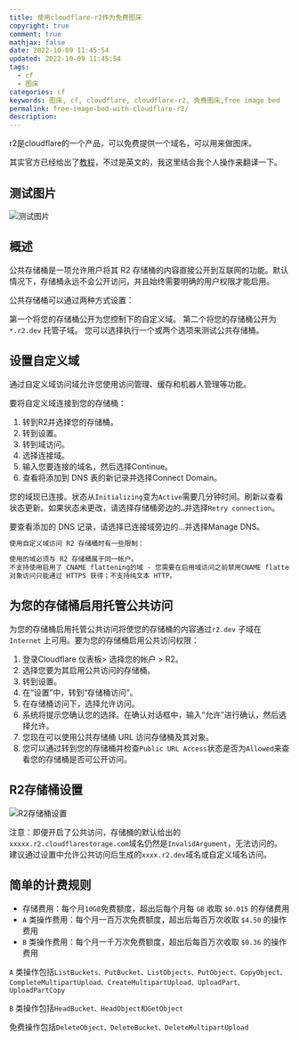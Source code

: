 ```yaml
---
title: 使用cloudflare-r2作为免费图床
copyright: true
comment: true
mathjax: false
date: 2022-10-09 11:45:54
updated: 2022-10-09 11:45:54
tags:
  - cf
  - 图床
categories: cf
keywords: 图床, cf, cloudflare, cloudflare-r2, 免费图床,free image bed
permalink: free-image-bed-with-cloudflare-r2/
description:
---
```

r2是cloudflare的一个产品，可以免费提供一个域名，可以用来做图床。

<!-- more -->
其实官方已经给出了[教程](https://developers.cloudflare.com/r2/data-access/public-buckets/)，不过是英文的，我这里结合我个人操作来翻译一下。

## 测试图片

![测试图片](https://cdn.fv.ci/5112246.jpg)

## 概述

公共存储桶是一项允许用户将其 R2 存储桶的内容直接公开到互联网的功能。默认情况下，存储桶永远不会公开访问，并且始终需要明确的用户权限才能启用。

公共存储桶可以通过两种方式设置：

第一个将您的存储桶公开为您控制下的自定义域。
第二个将您的存储桶公开为`*.r2.dev` 托管子域。
您可以选择执行一个或两个选项来测试公共存储桶。

## 设置自定义域

通过自定义域访问域允许您使用访问管理、缓存和机器人管理等功能。

要将自定义域连接到您的存储桶：

1. 转到R2并选择您的存储桶。
2. 转到设置。
3. 转到域访问。
4. 选择连接域。
5. 输入您要连接的域名，然后选择Continue。
6. 查看将添加到 DNS 表的新记录并选择Connect Domain。

您的域现已连接。状态从`Initializing`变为`Active`需要几分钟时间。刷新以查看状态更新。如果状态未更改，请选择存储桶旁边的`…`并选择`Retry connection`。

要查看添加的 DNS 记录，请选择已连接域旁边的…并选择Manage DNS。

```txt
使用自定义域访问 R2 存储桶时有一些限制：

使用的域必须与 R2 存储桶属于同一帐户。
不支持使用启用了 CNAME flattening的域 - 您需要在启用域访问之前禁用CNAME flattening。
对象访问只能通过 HTTPS 获得；不支持纯文本 HTTP。
```

## 为您的存储桶启用托管公共访问

为您的存储桶启用托管公共访问将使您的存储桶的内容通过`r2.dev` 子域在 `Internet` 上可用。要为您的存储桶启用公共访问权限：

1. 登录Cloudflare 仪表板> 选择您的帐户 > R2。
2. 选择您要为其启用公共访问的存储桶。
3. 转到设置。
4. 在“设置”中，转到“存储桶访问”。
5. 在存储桶访问下，选择允许访问。
6. 系统将提示您确认您的选择。在确认对话框中，输入“允许”进行确认，然后选择允许。
7. 您现在可以使用公共存储桶 URL 访问存储桶及其对象。
8. 您可以通过转到您的存储桶并检查`Public URL Access`状态是否为`Allowed`来查看您的存储桶是否可公开访问。

## R2存储桶设置

![R2存储桶设置](https://cdn.zyha.cn/blog/20221009133554.png?x-oss-process=style/blog)

注意：即便开启了公共访问，存储桶的默认给出的`xxxxx.r2.cloudflarestorage.com`域名仍然是`InvalidArgument`，无法访问的。建议通过设置中允许公共访问后生成的`xxxx.r2.dev`域名或自定义域名访问。

## 简单的计费规则

- 存储费用：每个月`10GB`免费额度，超出后每个月每 `GB` 收取 `$0.015` 的存储费用
- `A` 类操作费用：每个月一百万次免费额度，超出后每百万次收取 `$4.50` 的操作费用
- `B` 类操作费用：每个月一千万次免费额度，超出后每百万次收取 `$0.36` 的操作费用

`A` 类操作包括`ListBuckets、PutBucket、ListObjects、PutObject、CopyObject、CompleteMultipartUpload、CreateMultipartUpload、UploadPart、UploadPartCopy`

`B` 类操作包括`HeadBucket、HeadObject和GetObject`

免费操作包括`DeleteObject、DeleteBucket、DeleteMultipartUpload`
